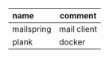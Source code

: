 | name       | comment     |
| :--------- | ----------- |
| mailspring | mail client |
| plank      | docker      |


